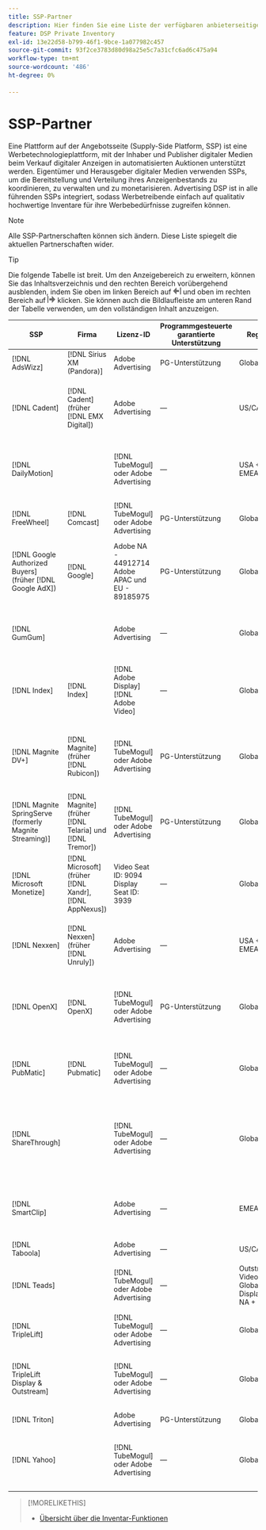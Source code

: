 ```yaml
---
title: SSP-Partner
description: Hier finden Sie eine Liste der verfügbaren anbieterseitigen Plattformen (SSP) und der offenen Exchange-Partner.
feature: DSP Private Inventory
exl-id: 13e22d58-b799-46f1-9bce-1a077982c457
source-git-commit: 93f2ce3783d80d98a25e5c7a31cfc6ad6c475a94
workflow-type: tm+mt
source-wordcount: '486'
ht-degree: 0%

---
```


# SSP-Partner

Eine Plattform auf der Angebotsseite (Supply-Side Platform, SSP) ist eine Werbetechnologieplattform, mit der Inhaber und Publisher digitaler Medien beim Verkauf digitaler Anzeigen in automatisierten Auktionen unterstützt werden. Eigentümer und Herausgeber digitaler Medien verwenden SSPs, um die Bereitstellung und Verteilung ihres Anzeigenbestands zu koordinieren, zu verwalten und zu monetarisieren. Advertising DSP ist in alle führenden SSPs integriert, sodass Werbetreibende einfach auf qualitativ hochwertige Inventare für ihre Werbebedürfnisse zugreifen können.

>[!NOTE]
>
>Alle SSP-Partnerschaften können sich ändern. Diese Liste spiegelt die aktuellen Partnerschaften wider.

>[!TIP]
>
>Die folgende Tabelle ist breit. Um den Anzeigebereich zu erweitern, können Sie das Inhaltsverzeichnis und den rechten Bereich vorübergehend ausblenden, indem Sie oben im linken Bereich auf ![Linker Bereich ausblenden](/help/dsp/assets/hide-left-pane.png "Linker Bereich ausblenden") und oben im rechten Bereich auf ![Rechter Bereich ausblenden](/help/dsp/assets/hide-right-pane.png "Rechter Bereich ausblenden") klicken. Sie können auch die Bildlaufleiste am unteren Rand der Tabelle verwenden, um den vollständigen Inhalt anzuzeigen.

| SSP | Firma | Lizenz-ID | Programmgesteuerte garantierte Unterstützung | Region | Unterstützte Währung | Unterstütztes Inventar |
| --- | --- | --- | --- | --- | --- | --- |
| [!DNL AdsWizz] | [!DNL Sirius XM (Pandora)] | Adobe Advertising | PG-Unterstützung | Global | USD, EUR, GBP | Audio Desktop und Mobilgeräte |
| [!DNL Cadent] | [!DNL Cadent] (früher [!DNL EMX Digital]) | Adobe Advertising | — | US/CA | USD | Desktop und Mobile-Video<br><br> Desktop, Mobilgerät und Videofernseher anzeigen |
| [!DNL DailyMotion] |  | [!DNL TubeMogul] oder Adobe Advertising | — | USA + EMEA | USD, EUR | Desktop und Mobile-Video<br><br> Desktop, Mobilgerät und Videofernseher anzeigen |
| [!DNL FreeWheel] | [!DNL Comcast] | [!DNL TubeMogul] oder Adobe Advertising | PG-Unterstützung | Global | USD, EUR, AUD, GBP | Video Desktop, Mobile und CTV |
| [!DNL Google Authorized Buyers] (früher [!DNL Google AdX]) | [!DNL Google] | Adobe NA - 44912714<br>Adobe APAC und EU - 89185975 | PG-Unterstützung | Global | USD, BRL | Audio Desktop und Mobile<br><br>Display Desktop und Mobile<br><br>Video Desktop, Mobile und CTV |
| [!DNL GumGum] |  | Adobe Advertising | — | Global | USD | Desktop- und Mobile-Video<br><br>Desktop und Mobilgerät anzeigen |
| [!DNL Index] | [!DNL Index] | [!DNL Adobe Display]<br>[!DNL Adobe Video] | — | Global | USD | Desktop und Mobile-Video<br><br> Desktop, Mobilgerät und Videofernseher anzeigen |
| [!DNL Magnite DV+] | [!DNL Magnite] (früher [!DNL Rubicon]) | [!DNL TubeMogul] oder Adobe Advertising | PG-Unterstützung | Global | USD | Audio Desktop und Mobile<br><br>Display Desktop und Mobile<br><br>Video Desktop, Mobile und CTV |
| [!DNL Magnite SpringServe (formerly Magnite Streaming)] | [!DNL Magnite] (früher [!DNL Telaria] und [!DNL Tremor]) | [!DNL TubeMogul] oder Adobe Advertising | PG-Unterstützung | Global | AUD, USD | Video Desktop, Mobile und CTV |
| [!DNL Microsoft Monetize] | [!DNL Microsoft] (früher [!DNL Xandr], [!DNL AppNexus]) | Video Seat ID: 9094<br>Display Seat ID: 3939 | — | Global | USD | Desktop und Mobile-Video<br><br> Desktop, Mobilgerät und Videofernseher anzeigen |
| [!DNL Nexxen] | [!DNL Nexxen] (früher [!DNL Unruly]) | Adobe Advertising | — | USA + EMEA | USD | Desktop und Mobile-Video<br><br> Desktop, Mobilgerät und Videofernseher anzeigen |
| [!DNL OpenX] | [!DNL OpenX] | [!DNL TubeMogul] oder Adobe Advertising | PG-Unterstützung | Global | USD | Desktop und Mobile-Video<br><br> Desktop, Mobilgerät und Videofernseher anzeigen |
| [!DNL PubMatic] | [!DNL Pubmatic] | [!DNL TubeMogul] oder Adobe Advertising | — | Global | USD | Desktop und Mobile-Video<br><br> Desktop, Mobilgerät und Videofernseher anzeigen |
| [!DNL ShareThrough] |  | [!DNL TubeMogul] oder Adobe Advertising | — | Global | USD | Desktop und mobiles<br><br>natives Display<br><br>Video Desktop, Mobilgerät und Videoüberwachung anzeigen |
| [!DNL SmartClip] |  | Adobe Advertising | — | EMEA | Alle Währungen | Desktop und Mobile-Video<br><br> Desktop, Mobilgerät und Videofernseher anzeigen |
| [!DNL Taboola] |  | Adobe Advertising | — | US/CA | USD | Video Desktop und Mobilgerät |
| [!DNL Teads] |  | [!DNL TubeMogul] oder Adobe Advertising | — | Outstream-Video = Global<br>Display = NA + EMEA | USD | Desktop- und Mobile-Video<br><br>Desktop und Mobilgerät anzeigen |
| [!DNL TripleLift] |  | [!DNL TubeMogul] oder Adobe Advertising | — | Global | USD | Native Anzeige |
| [!DNL TripleLift Display & Outstream] |  | [!DNL TubeMogul] oder Adobe Advertising | — | Global | USD | Desktop und Mobile-Video<br><br> Desktop, Mobilgerät und Videofernseher anzeigen |
| [!DNL Triton] |  | Adobe Advertising | PG-Unterstützung | Global | USD | Audio Desktop und Mobilgeräte |
| [!DNL Yahoo] |  | [!DNL TubeMogul] oder Adobe Advertising | — | Global | USD | Desktop und Mobile-Video<br><br> Desktop, Mobilgerät und Videofernseher anzeigen |

>[!MORELIKETHIS]
>
>* [Übersicht über die Inventar-Funktionen](inventory-overview.md)

